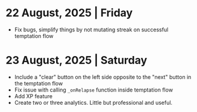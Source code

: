 # 22 August, 2025 | Friday

- Fix bugs, simplify things by not mutating streak on successful temptation flow

# 23 August, 2025 | Saturday

- Include a "clear" button on the left side opposite to the "next" button in the temptation flow
- Fix issue with calling `_onRelapse` function inside temptation flow
- Add XP feature
- Create two or three analytics. Little but professional and useful.